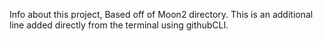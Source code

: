Info about this project, Based off of Moon2 directory.
This is an additional line added directly from the terminal using githubCLI.
